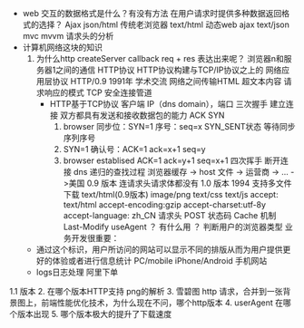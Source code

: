 - web 交互的数据格式是什么？有没有方法 在用户请求时提供多种数据返回格式的选择？
  Ajax json/html
  传统老浏览器 text/html
  动态web ajax text/json
  mvc mvvm 请求头的分析
- 计算机网络这块的知识
  1. 为什么http createServer callback req + res 表达出来呢？
    浏览器n和服务器1之间的通信 HTTP协议
    HTTP协议构建与TCP/IP协议之上的 网络应用层协议
HTTP/0.9 1991年 学术交流 网络之间传输HTML 超文本内容 请求响应的模式
    TCP 安全连接管道
      - HTTP基于TCP协议 客户端 IP（dns domain），端口
        三次握手 建立连接
          双方都具有发送和接收数据包的能力 ACK SYN
          1. browser 同步位：SYN=1 序号：seq=x SYN_SENT状态 等待同步序列序号
          2. SYN=1 确认号：ACK=1 ack=x+1 seq=y
          3. browser establised ACK=1 ack=y+1 seq=x+1
        四次挥手 断开连接
        dns 递归的查找过程
          浏览器缓存 -> host 文件 -> 运营商 -> ... ->美国
    0.9 版本 连请求头请求体都没有
1.0 版本 1994 支持多文件下载 text/html(0.9版本)  image/png text/css text/js
    accept: text/html
    accept-encoding:gzip
    accept-charset:utf-8y
    accept-language: zh_CN
    请求头 POST
    状态码
    Cache 机制 Last-Modify
    useAgent ？ 有什么用 ？ 判断用户的浏览器类型 业务开发很重要：
    - 通过这个标识，用户所访问的网站可以显示不同的排版从而为用户提供更好的体验或者进行信息统计 PC/mobile iPhone/Android 手机网站
    - logs日志处理 阿里下单

1.1 版本
  2. 在哪个版本HTTP支持 png的解析
  3. 雪碧图 http 请求，合并到一张背景图上，前端性能优化技术，为什么现在不问，哪个http版本
  4. userAgent 在哪个版本出现
  5. 哪个版本极大的提升了下载速度